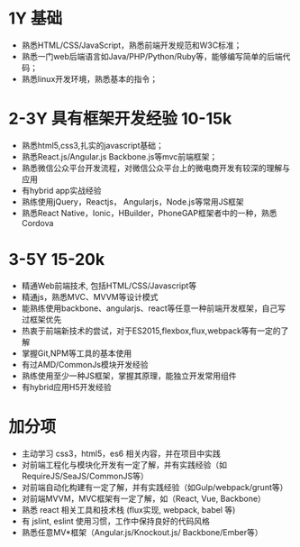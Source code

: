 # 1Y 基础
- 熟悉HTML/CSS/JavaScript，熟悉前端开发规范和W3C标准；
- 熟悉一门web后端语言如Java/PHP/Python/Ruby等，能够编写简单的后端代码；
- 熟悉linux开发环境，熟悉基本的指令；

# 2-3Y 具有框架开发经验 10-15k
- 熟悉html5,css3,扎实的javascript基础；
- 熟悉React.js/Angular.js Backbone.js等mvc前端框架；
- 熟悉微信公众平台开发流程，对微信公众平台上的微电商开发有较深的理解与应用
- 有hybrid app实战经验
- 熟练使用jQuery，Reactjs， Angularjs，Node.js等常用JS框架
- 熟悉React Native，Ionic，HBuilder，PhoneGAP框架者中的一种，熟悉Cordova

# 3-5Y 15-20k
- 精通Web前端技术, 包括HTML/CSS/Javascript等
- 精通js，熟悉MVC、MVVM等设计模式
- 能熟练使用backbone、angularjs、react等任意一种前端开发框架，自己写过框架优先
- 热衷于前端新技术的尝试，对于ES2015,flexbox,flux,webpack等有一定的了解
- 掌握Git,NPM等工具的基本使用
- 有过AMD/CommonJs模块开发经验
- 熟练使用至少一种JS框架，掌握其原理，能独立开发常用组件
- 有hybrid应用H5开发经验

# 加分项
- 主动学习 css3，html5，es6 相关内容，并在项目中实践
- 对前端工程化与模块化开发有一定了解，并有实践经验（如RequireJS/SeaJS/CommonJS等）
- 对前端自动化构建有一定了解，并有实践经验（如Gulp/webpack/grunt等）
- 对前端MVVM，MVC框架有一定了解，如（React, Vue, Backbone）
- 熟悉 react 相关工具和技术栈 (flux实现, webpack, babel 等)
- 有 jslint, eslint 使用习惯，工作中保持良好的代码风格
- 熟悉任意MV*框架（Angular.js/Knockout.js/ Backbone/Ember等）
